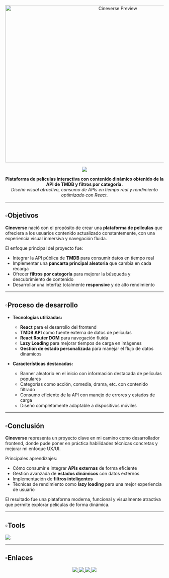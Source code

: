 <p align="center">
  <img src="https://i.postimg.cc/G37FRv2q/CINEVERSE-3.webp" alt="Cineverse Preview" width="700" height="500" />
</p>

<div align="center">
   <img src="https://readme-typing-svg.herokuapp.com/?font=Bricolage%20Grotesque&size=55&center=true&vCenter=true&width=500&height=70&duration=4000&lines=Cineverse;&color=fff" />
</div>

<p align="center">
  <strong>Plataforma de películas interactiva con contenido dinámico obtenido de la API de TMDB y filtros por categoría.</strong><br/>
  <em>Diseño visual atractivo, consumo de APIs en tiempo real y rendimiento optimizado con React.</em>
</p>

---

## ▫️Objetivos

**Cineverse** nació con el propósito de crear una **plataforma de películas** que ofreciera a los usuarios contenido actualizado constantemente, con una experiencia visual inmersiva y navegación fluida.

El enfoque principal del proyecto fue:

- Integrar la API pública de **TMDB** para consumir datos en tiempo real
- Implementar una **pancarta principal aleatoria** que cambia en cada recarga
- Ofrecer **filtros por categoría** para mejorar la búsqueda y descubrimiento de contenido
- Desarrollar una interfaz totalmente **responsive** y de alto rendimiento

---

## ▫️Proceso de desarrollo

- **Tecnologías utilizadas:**
  - **React** para el desarrollo del frontend
  - **TMDB API** como fuente externa de datos de películas
  - **React Router DOM** para navegación fluida
  - **Lazy Loading** para mejorar tiempos de carga en imágenes
  - **Gestión de estado personalizada** para manejar el flujo de datos dinámicos

- **Características destacadas:**
  - Banner aleatorio en el inicio con información destacada de películas populares
  - Categorías como acción, comedia, drama, etc. con contenido filtrado
  - Consumo eficiente de la API con manejo de errores y estados de carga
  - Diseño completamente adaptable a dispositivos móviles

---

## ▫️Conclusión

**Cineverse** representa un proyecto clave en mi camino como desarrollador frontend, donde pude poner en práctica habilidades técnicas concretas y mejorar mi enfoque UX/UI.

Principales aprendizajes:

- Cómo consumir e integrar **APIs externas** de forma eficiente
- Gestión avanzada de **estados dinámicos** con datos externos
- Implementación de **filtros inteligentes**
- Técnicas de rendimiento como **lazy loading** para una mejor experiencia de usuario

El resultado fue una plataforma moderna, funcional y visualmente atractiva que permite explorar películas de forma dinámica.

---

## ▫️Tools

<img src="https://skillicons.dev/icons?i=react,tailwind,vercel,vite" />

---

## ▫️Enlaces

<div align="center"> 
  <a href="https://cineverce.web.app/" target="_blank">
    <img src="https://img.shields.io/badge/Website-1a73e8?style=for-the-badge&logo=google-chrome&logoColor=white" />
  </a>
  <a href="https://discord.gg/RMrVdprfJe" target="_blank">
    <img src="https://img.shields.io/badge/Discord-5865F2?style=for-the-badge&logo=discord&logoColor=white" />
  </a>
  <a href="https://www.linkedin.com/in/stivcode21/" target="_blank" >
    <img src="https://img.shields.io/badge/LinkedIn-0077B5?style=for-the-badge&logo=linkedin&logoColor=white" />
  </a>
  <a href="https://www.stivcode.com/" target="_blank">
     <img src="https://img.shields.io/badge/Portfolio-FF5722?style=for-the-badge&logo=todoist&logoColor=white" />
  </a>
</div>
